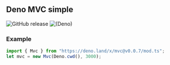 ## Deno MVC simple

![GitHub release](https://img.shields.io/github/release/Krytius/mvc-deno.svg)
![(Deno)](https://img.shields.io/badge/deno-1.5.4-green.svg)

### Example

```ts
import { Mvc } from "https://deno.land/x/mvc@v0.0.7/mod.ts";
let mvc = new Mvc(Deno.cwd(), 3000);
```
